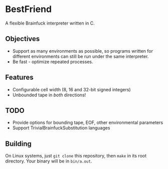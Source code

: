 # BestFriend
A flexible Brainfuck interpreter written in C.

## Objectives
* Support as many environments as possible, so programs written for different environments can still be run under the same interpreter.
* Be fast - optimize repeated processes.

## Features
* Configurable cell width (8, 16 and 32-bit signed integers)
* Unbounded tape in *both* directions!

## TODO
* Provide options for bounding tape, EOF, other environmental parameters
* Support TrivialBrainfuckSubstitution languages

## Building
On Linux systems, just `git clone` this repository, then `make` in its root directory. Your binary will be in `bin/a.out`.
